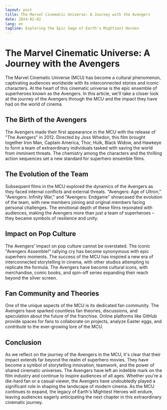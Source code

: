 ```yaml
---
layout: post
title: The Marvel Cinematic Universe: A Journey with the Avengers
date: 2024-02-02
lang: en
tagline: Exploring the Epic Saga of Earth's Mightiest Heroes
---
```


# The Marvel Cinematic Universe: A Journey with the Avengers

The Marvel Cinematic Universe (MCU) has become a cultural phenomenon, captivating audiences worldwide with its interconnected stories and iconic characters. At the heart of this cinematic universe is the epic ensemble of superheroes known as the Avengers. In this article, we'll take a closer look at the journey of the Avengers through the MCU and the impact they have had on the world of cinema.

## The Birth of the Avengers

The Avengers made their first appearance in the MCU with the release of "The Avengers" in 2012. Directed by Joss Whedon, this film brought together Iron Man, Captain America, Thor, Hulk, Black Widow, and Hawkeye to form a team of extraordinary individuals tasked with saving the world from imminent threats. The chemistry among the characters and the thrilling action sequences set a new standard for superhero ensemble films.

## The Evolution of the Team

Subsequent films in the MCU explored the dynamics of the Avengers as they faced internal conflicts and external threats. "Avengers: Age of Ultron," "Avengers: Infinity War," and "Avengers: Endgame" showcased the evolution of the team, with new members joining and original members facing personal challenges. The emotional depth of these films resonated with audiences, making the Avengers more than just a team of superheroes – they became symbols of resilience and unity.

## Impact on Pop Culture

The Avengers' impact on pop culture cannot be overstated. The iconic "Avengers Assemble!" rallying cry has become synonymous with epic superhero moments. The success of the MCU has inspired a new era of interconnected storytelling in cinema, with other studios attempting to replicate the formula. The Avengers have become cultural icons, with merchandise, comic books, and spin-off series expanding their reach beyond the silver screen.

## Fan Community and Theories

One of the unique aspects of the MCU is its dedicated fan community. The Avengers have sparked countless fan theories, discussions, and speculation about the future of the franchise. Online platforms like GitHub provide spaces for fans to collaborate on projects, analyze Easter eggs, and contribute to the ever-growing lore of the MCU.

## Conclusion

As we reflect on the journey of the Avengers in the MCU, it's clear that their impact extends far beyond the realm of superhero movies. They have become a symbol of storytelling innovation, teamwork, and the power of shared cinematic universes. The Avengers have left an indelible mark on the film industry and continue to inspire audiences of all ages.
Whether you're a die-hard fan or a casual viewer, the Avengers have undoubtedly played a significant role in shaping the landscape of modern cinema. As the MCU continues to expand, the legacy of Earth's Mightiest Heroes will endure, leaving audiences eagerly anticipating the next chapter in this extraordinary cinematic journey.
